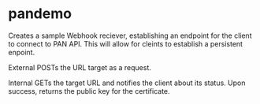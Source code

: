 # pandemo
Creates a sample Webhook reciever, establishing an endpoint for the client to connect to PAN API.
This will allow for cleints to establish a persistent enpoint.

External POSTs the URL target as a request. 

Internal GETs the target URL and notifies the client about its status. Upon success, returns the public key for the certificate.
